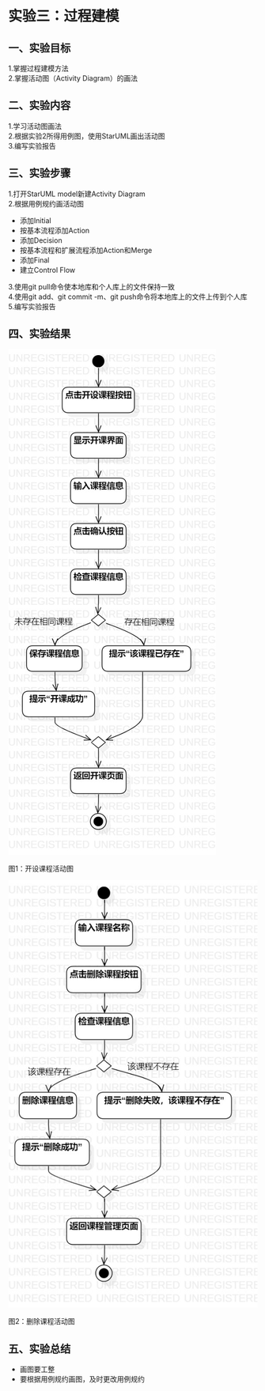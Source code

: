 # 实验三：过程建模

## 一、实验目标  
1.掌握过程建模方法  
2.掌握活动图（Activity Diagram）的画法  

## 二、实验内容  
1.学习活动图画法  
2.根据实验2所得用例图，使用StarUML画出活动图    
3.编写实验报告   

## 三、实验步骤  
1.打开StarUML model新建Activity Diagram  
2.根据用例规约画活动图  
   - 添加Initial  
   - 按基本流程添加Action  
   - 添加Decision  
   - 按基本流程和扩展流程添加Action和Merge  
   - 添加Final  
   - 建立Control Flow    

3.使用git pull命令使本地库和个人库上的文件保持一致  
4.使用git add、git commit -m、git push命令将本地库上的文件上传到个人库  
5.编写实验报告  

## 四、实验结果  

![活动图](./lab3_ActivityDiagram1.jpg)

图1：开设课程活动图  

![活动图](./lab3_ActivityDiagram2.jpg)   

图2：删除课程活动图  

## 五、实验总结
- 画图要工整  
- 要根据用例规约画图，及时更改用例规约  
